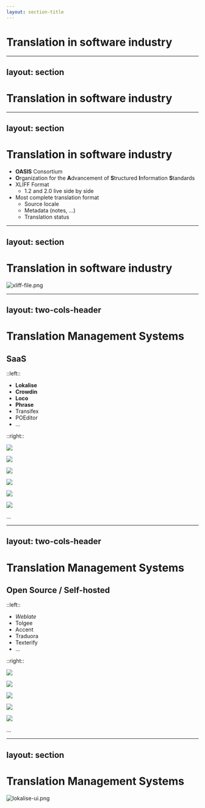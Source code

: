 ```yaml
---
layout: section-title
---
```


# Translation in software industry

---
layout: section
---

# Translation in software industry

<v-switch>
  <template #1> 

## Translation standard format?

  </template>
  <template #2> 

![xkcd-standards.png](../assets/xkcd-standards.png)

  </template>
</v-switch>

<!--
- Is there a standard format for translation?
- Yes, but. JSON, INI, YAML, PO, CSV, XLIFF, etc.
-->

---
layout: section
---

# Translation in software industry

<v-clicks depth="2">

- **OASIS** Consortium
- **O**rganization for the **A**dvancement of **S**tructured **I**nformation **S**tandards
- XLIFF Format
    - 1.2 and 2.0 live side by side
- Most complete translation format
    - Source locale
    - Metadata (notes, …)
    - Translation status

</v-clicks>

<!--
- OASIS is in charge of specifying many formats (OpenDocument, AMQP, SAML, etc.)
- One of those translation formats is "more" standard than the others
- XLIFF (XML Localization Interchange File Format)
-->

---
layout: section
---

# Translation in software industry
![xliff-file.png](../assets/xliff-file.png)

<!--
Extract of a XLIFF 1.2 translation file from Symfony
-->

---
layout: two-cols-header
---

# Translation Management Systems

## SaaS

::left::

<v-clicks >

- **Lokalise**
- **Crowdin**
- **Loco**
- **Phrase**
- Transifex
- POEditor
- …

</v-clicks>

::right::

<div class="mx-auto mt-16 grid max-w-lg grid-cols-4 items-center gap-x-8 gap-y-10">

<v-click at="1">

![](../assets/lokalise.png)

</v-click>

<v-click at="2">

![](../assets/crowdin.png)

</v-click>

<v-click at="3">

![](../assets/localise.png)

</v-click>

<v-click at="4">

![](../assets/phrase.png)

</v-click>

<v-click at="5">

![](../assets/transifex.png)

</v-click>

<v-click at="6">

![](../assets/poeditor.png)

</v-click>

<v-click at="7">

…

</v-click>

</div>

<!--
- Loco, Lokalize, Crowdin and Phrase are supported by a Translator Provider in Symfony
- If you use another TMS, you are welcome to contribute the corresponding provider to Symfony
-->

---
layout: two-cols-header
---

# Translation Management Systems

## Open Source / Self-hosted

::left::

<v-clicks>

- _Weblate_
- Tolgee
- Accent
- Traduora
- Texterify
- …

</v-clicks>

::right::

<div class="mx-auto mt--6 grid max-w-lg grid-cols-3 items-center gap-x-8 gap-y-6">

<v-click at="1">

![](../assets/weblate.png)

</v-click>

<v-click at="2">

![](../assets/tolgee.svg)

</v-click>

<v-click at="3">

![](../assets/accent.svg)

</v-click>

<v-click at="4">

![](../assets/traduora.png)

</v-click>

<v-click at="5">

![](../assets/texterify.png)

</v-click>

<v-click at="6">

…

</v-click>

</div>

<!--
- Weblate has a third-party Translation Provider (https://github.com/m2mtech/weblate-translation-provider)
- If you use another TMS, you are welcome to contribute the corresponding provider to Symfony
-->

---
layout: section
---

# Translation Management Systems

![lokalise-ui.png](../assets/lokalise-ui.png)

<!--
- Here it's a screenshot of Lokalise UI
- Your translators will act here to do the translations
-->
